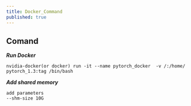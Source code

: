 ```yaml
---
title: Docker_Command
published: true
---
```



## Comand
***Run Docker***
```
nvidia-docker(or docker) run -it --name pytorch_docker  -v /:/home/ pytorch_1.3:tag /bin/bash
```
***Add shared memory***
```
add parameters
--shm-size 10G
```